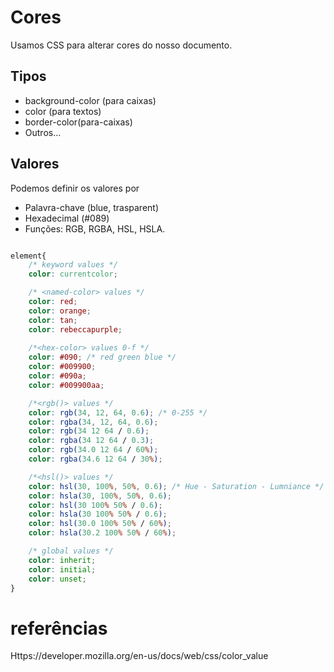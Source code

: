 # Cores

Usamos CSS para alterar cores do nosso documento.

## Tipos

* background-color (para caixas)
* color (para textos)
* border-color(para-caixas)
* Outros...

## Valores

Podemos definir os valores por

* Palavra-chave (blue, trasparent)
* Hexadecimal (#089)
* Funções: RGB, RGBA, HSL, HSLA.

```CSS

element{
    /* keyword values */
    color: currentcolor;

    /* <named-color> values */
    color: red;
    color: orange;
    color: tan;
    color: rebeccapurple;
    
    /*<hex-color> values 0-f */
    color: #090; /* red green blue */
    color: #009900;
    color: #090a;
    color: #009900aa;

    /*<rgb()> values */
    color: rgb(34, 12, 64, 0.6); /* 0-255 */
    color: rgba(34, 12, 64, 0.6);
    color: rgb(34 12 64 / 0.6);
    color: rgba(34 12 64 / 0.3);
    color: rgb(34.0 12 64 / 60%);
    color: rgba(34.6 12 64 / 30%);

    /*<hsl()> values */
    color: hsl(30, 100%, 50%, 0.6); /* Hue - Saturation - Lumniance */
    color: hsla(30, 100%, 50%, 0.6);
    color: hsl(30 100% 50% / 0.6);
    color: hsla(30 100% 50% / 0.6);
    color: hsl(30.0 100% 50% / 60%);
    color: hsla(30.2 100% 50% / 60%);

    /* global values */
    color: inherit;
    color: initial;
    color: unset;
}

```

# referências

Https://developer.mozilla.org/en-us/docs/web/css/color_value